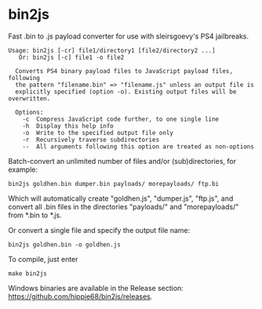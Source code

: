 # bin2js
Fast .bin to .js payload converter for use with sleirsgoevy's PS4 jailbreaks.

```
Usage: bin2js [-cr] file1/directory1 [file2/directory2 ...]
   Or: bin2js [-c] file1 -o file2

  Converts PS4 binary payload files to JavaScript payload files, following
  the pattern "filename.bin" => "filename.js" unless an output file is
  explicitly specified (option -o). Existing output files will be overwritten.

  Options:
    -c  Compress JavaScript code further, to one single line
    -h  Display this help info
    -o  Write to the specified output file only
    -r  Recursively traverse subdirectories
    --  All arguments following this option are treated as non-options
```

Batch-convert an unlimited number of files and/or (sub)directories, for example:

    bin2js goldhen.bin dumper.bin payloads/ morepayloads/ ftp.bi
    
Which will automatically create "goldhen.js", "dumper.js", "ftp.js", and convert all .bin files in the directories "payloads/"
and "morepayloads/" from *.bin to *.js.

Or convert a single file and specify the output file name:

    bin2js goldhen.bin -o goldhen.js

To compile, just enter
    
    make bin2js

Windows binaries are available in the Release section: https://github.com/hippie68/bin2js/releases.
